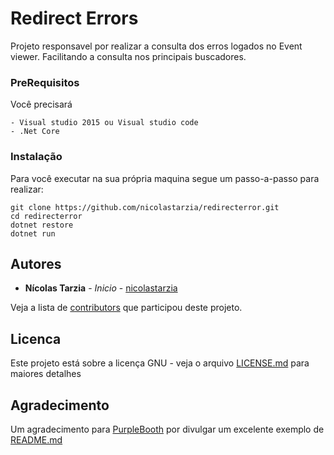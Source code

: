 # Redirect Errors

Projeto responsavel por realizar a consulta dos erros logados no Event viewer.
Facilitando a consulta nos principais buscadores.

### PreRequisitos

Você precisará

```
- Visual studio 2015 ou Visual studio code
- .Net Core

```

### Instalação

Para você executar na sua própria maquina segue um passo-a-passo para realizar:

```
git clone https://github.com/nicolastarzia/redirecterror.git
cd redirecterror
dotnet restore
dotnet run
```


## Autores

* **Nícolas Tarzia** - *Inicio* - [nicolastarzia](https://github.com/nicolastarzia)

Veja a lista de [contributors](https://github.com/nicolastarzia/redirecterror/contributors) que participou deste projeto.

## Licenca

Este projeto está sobre a licença GNU - veja o arquivo [LICENSE.md](LICENSE.MD) para maiores detalhes


## Agradecimento

Um agradecimento para [PurpleBooth](https://github.com/PurpleBooth) por divulgar um excelente exemplo de [README.md](https://gist.github.com/PurpleBooth/109311bb0361f32d87a2) 
